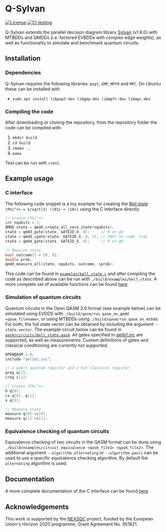 # Q-Sylvan

[![License](https://img.shields.io/badge/License-Apache%202.0-blue.svg)](https://opensource.org/licenses/Apache-2.0)
[![CI testing](https://github.com/System-Verification-Lab/Q-Sylvan/actions/workflows/cmake.yml/badge.svg)](https://github.com/System-Verification-Lab/Q-Sylvan/actions/workflows/cmake.yml)

Q-Sylvan extends the parallel decision diagram library [Sylvan](https://github.com/trolando/sylvan) (v1.8.0) with MTBDDs and QMDDs (i.e. factored EVBDDs with complex edge weights), as well as functionality to simulate and benchmark quantum circuits.


## Installation

### Dependencies

Q-Sylvan requires the following libraries: `popt`, `GMP`, `MPFR` and `MPC`. On Ubuntu these can be installed with
- `sudo apt install libpopt-dev libgmp-dev libmpfr-dev libmpc-dev`


### Compiling the code
After downloading or cloning the repository, from the repository folder the code can be compiled with:
1. `mkdir build`
2. `cd build`
3. `cmake ..`
4. `make`

Test can be run with `ctest`.


## Example usage

### C interface
The following code snippet is a toy example for creating the [Bell state](https://en.wikipedia.org/wiki/Bell_state) `|Phi^+> = 1/sqrt(2) (|01> + |10>)` using the C interface directly.

```C
// Create |Phi^+>
int nqubits = 2;
QMDD state = qmdd_create_all_zero_state(nqubits);
state = qmdd_gate(state, GATEID_H, 0);     // H on q0
state = qmdd_cgate(state, GATEID_X, 0, 1); // CNOT on c=q0, t=q1
state = qmdd_gate(state, GATEID_X, 0);     // X on q0

// Measure state
bool outcome[] = {0, 0};
double prob;
qmdd_measure_all(state, nqubits, outcome, &prob);
```
This code can be found in [`examples/bell_state.c`](examples/bell_state.c) and after compiling the code as described above can be run with `./build/examples/bell_state`. A more complete set of available functions can be found [here](docs/documentation/c_interface.md).


### Simulation of quantum circuits

Quantum circuits in the Open QASM 2.0 format (see example below) can be simulated using EVDDS with `./build/qasm/run_qasm_on_qmdd <qasm_filename>`, or using MTBDDs using `./build/qasm/run_qasm_on_mtbdd`. For both, the full state vector can be obtained by including the argument `--state-vector`. The example circuit below can be found in [`qasm/circuits/bell_state.qasm`](qasm/circuits/bell_state.qasm). All gates specified in [qelib1.inc](https://github.com/Qiskit/qiskit-terra/blob/main/qiskit/qasm/libs/qelib1.inc) are supported, as well as measurements. Custom definitions of gates and classical conditioning are currently not supported.

```C
OPENQASM 2.0;
include "qelib1.inc";

// 2 qubit quantum register and 2 bit classical register
qreg q[2];
creg c[2];

// Create |Phi^+>
h q[0];
cx q[0], q[1];
x q[0];

// Measure state
measure q[0]->c[0];
measure q[1]->c[1];
```


### Equivalence checking of quantum circuits

Equivalence checking of two circuits in the QASM format can be done using `./build/examples/circuit_equivalence <qasm_file1> <qasm_file2>`. The additional argument `--algorithm alternating` or `--algorithm pauli` can be used to use a specific equivalence checking algorithm. By default the `alternating` algorithm is used.


## Documentation
A more complete documentation of the C interface can be found [here](docs/documentation/c_interface.md).


## Acknowledgements
This work is supported by the [NEASQC](https://cordis.europa.eu/project/id/951821) project, funded by the European Union's Horizon 2020 programme, Grant Agreement No. 951821.
